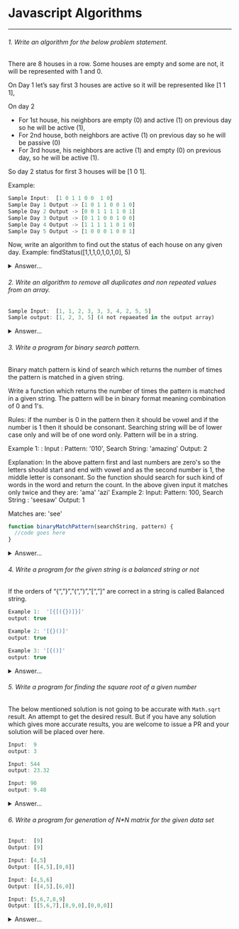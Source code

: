 # Javascript Algorithms
---

###### 1. Write an algorithm for the below problem statement.


 There are 8 houses in a row. Some houses are empty and some are not, it will be represented with 1 and 0. 
 
 On Day 1 let’s say first 3 houses are active so it will be represented like [1 1 1], 
 
 On day 2
 - For 1st house, his neighbors are empty (0) and active (1) on previous day so he will be active (1), 
 - For 2nd house, both neighbors are active (1) on previous day so he will be passive (0)
 - For 3rd house, his neighbors are active (1) and empty (0) on previous day, so he will be active (1). 
 
 So day 2 status for first 3 houses will be [1 0 1].  
 
Example:
```js
Sample Input:  [1 0 1 1 0 0  1 0]
Sample Day 1 Output -> [1 0 1 1 0 0 1 0]
Sample Day 2 Output -> [0 0 1 1 1 1 0 1]
Sample Day 3 Output -> [0 1 1 0 0 1 0 0]
Sample Day 4 Output -> [1 1 1 1 1 0 1 0]
Sample Day 5 Output -> [1 0 0 0 1 0 0 1]
```
Now, write an algorithm to find out the status of each house on any given day. 
Example: findStatus([1,1,1,0,1,0,1,0], 5)




<details>
<summary>Answer...</summary>
<p>

```js
const findStatus = (arr, day) =>{
 return (day === 0) ? arr : findStatus(checkStatus(arr), day-1);
};
 
const checkStatus = arr => {
 return arr.reduce((a,c,i)=>{
   return (arr[i-1] === arr[i+1]) ? [...a, 0] : [...a, 1]
 },[]) 
};
 
findStatus([1,1,1,0,1,0,1,0], 5) = > output: [1, 0, 1, 0, 1, 0, 0, 1]
```

</p>
</details>  

###### 2. Write an algorithm to remove all duplicates and non repeated values from an array.

```js
Sample Input:  [1, 1, 2, 3, 3, 3, 4, 2, 5, 5]
Sample output: [1, 2, 3, 5] (4 not repaeated in the output array)
```

<details>
<summary>Answer...</summary>
<p>

```js
const getArray = arr => arr.sort((a,b)=>(a-b)).reduce((a,c,i,ar)=>{
  return (!a.includes(c) && (ar[i-1] === c || ar[i+1] === c)) ? [...a, c] : [...a]
},[])
```

In the above code apart for checking unique values using array reducer, 
we're also checking if the main array previous or next index has same values. 
This way we can includes only repeated values from main array.

</p>
</details>

###### 3. Write a program for binary search pattern.

Binary match pattern is kind of search which returns the number of times the pattern is matched 
in a given string.

Write a function which returns the number of times the pattern is matched in a given string. 
The pattern will be in binary format meaning combination of 0 and 1's.

Rules: if the number is 0 in the pattern then it should be vowel and if the number is 1 then 
it should be consonant. Searching string will be of lower case only and will be of one word only.
Pattern will be in a string.

Example 1: :
Input : Pattern: '010', Search String: 'amazing'
Output: 2

Explanation: In the above pattern first and last numbers are zero's so the letters should start and end 
with vowel and as the second number is 1, the middle letter is consonant. So the function should search 
for such kind of words in the word and return the count. In the above given input it matches only twice 
and they are:
'ama'
'azi'
Example 2:
Input: Pattern: 100, Search String : 'seesaw'
Output: 1

Matches are:
'see'

```js
function binaryMatchPattern(searchString, pattern) {
  //code goes here 
}
```

<details>
<summary>Answer...</summary>
<p>

Solution 1: 
```js
 function binaryMatchPattern(searchString, pattern){
     let i = searchString.length;
     const searchStringLength = i;
     const patternLength = pattern.length;
     let updatedPattern = pattern
                            .replace(/0/g, '[aeiou]')
                            .replace(/1/g, '[b-df-hj-np-tv-z]');
     const patternToMatch = new RegExp(updatedPattern);
     let matchingItems = 0;
     
     while(i >= patternLength) {
        const slicedString = searchString.substr(searchStringLength - i, patternLength);
        
        // Below code is saving the matched items. but we dont need it hence commenting it.
        //patternToMatch.test(slicedString) && matchingItems.push(slicedString);
        
        patternToMatch.test(slicedString) && matchingItems++
        i--;
     }
     return matchingItems;
 }
```

Take away points:
- We are dynamically creating the regexp using the Regular Expression constructor.
- Leveraging the build in methods instead of creating our own methods for looping and matching.

Soltion 2:
```js
const getBoolean = str => {
  // returns Boolean representation of given string. Ex: Amazon => 010101
  return str.replace(/[^aeiou]/g,'1').replace(/[aeiou]/g,'0'); 
}

const binaryMatchPattern = (searchString, pattern) => {
  const len = pattern.length;
 
  return searchString.split('').reduce((a,c,i)=>{
   const subStr = searchString.substr(i-1, len);
   return (subStr.length === len && getBoolean(subStr) === pattern) ? (a +1) : a;
  }, 0)
}

```


</p>
</details>

###### 4. Write a program for the given string is a balanced string or not


If the orders of “{“,”}”,”(“,”)”,”[“,”]” are correct in a string is called Balanced string.
```js
Example 1:  '[{[({})]}]'
output: true

Example 2: '[{}()]' 
output: true

Example 3: '[{()]'
output: true
```
<details>
<summary>Answer...</summary>
<p>
 
```js
Solution:
var a = '[{[({})]}]';
var b = '[{}()]';
var c = '[{()]';

function isBalancedString(abc){
  var flag = true;
  var obj = {
    ']': '[',
    ')' : '(',
    '}' : '{'
  }
  var stack = [];
  for(var k = 0; k < abc.length;k++) {
      if(abc[k] === '{' || abc[k] === '[' || abc[k] === '(') {
         stack.push(abc[k])
      }else{
         if(obj[abc[k]] === stack[stack.length-1]){
          stack.pop();
         }
      }    
  }
  return stack.length === 0 ? true: false
}

isBalancedString(a) // true
isBalancedString(b) // true
isBalancedString(c) // false
```
</p>
</details>


###### 5. Write a program for finding the square root of a given number

The below mentioned solution is not going to be accurate with `Math.sqrt` result. An attempt to
get the desired result. But if you have any solution which gives more accurate results, you are welcome
to issue a PR and your solution will be placed over here. 

```js
Input:  9
output: 3

Input: 544 
output: 23.32

Input: 90
output: 9.48
```
<details>
<summary>Answer...</summary>
<p>
 
```js
Solution:
function getSquareRoot(a){
    let result = Math.ceil(a/2);
    let updateClosestSqValue;
    let sqOfresult = result * result;
    
    while(sqOfresult > a) {
        result = Math.ceil(result/2);
        sqOfresult = result * result;
    }
    let closestSqValue = result/2;
    updateClosestSqValue = result + closestSqValue;
    
    while ((updateClosestSqValue*updateClosestSqValue) > a) {
        updateClosestSqValue = result + (closestSqValue/2);
        closestSqValue = closestSqValue/2
    }
    
    let finalSqValue = result + closestSqValue;
        
    while( (finalSqValue*finalSqValue) < a) {
     result = finalSqValue;
      finalSqValue = finalSqValue + 0.01;     
    }

    return result;
}

getSquareRoot(9) // 3
getSquareRoot(544) // 23.32
getSquareRoot(90) // 9.47
```
</p>
</details>

###### 6. Write a program for generation of N*N matrix for the given data set

 

```js
Input:  [9]
Output: [9]

Input: [4,5]
Output: [[4,5],[0,0]]

Input: [4,5,6]
Output: [[4,5],[6,0]]

Input: [5,6,7,8,9]
Output: [[5,6,7],[8,9,0],[0,0,0]]
```
<details>
<summary>Answer...</summary>
<p>
 
```js
Solution:
function getNmatrix (data) {
 let dataLength = data.length;
 let isNdetermined = false;
 let n = 1;
 let result = [];
 let cachedN = n;

 if (data.constructor.name !== "Array") {
    return "Provided data argument is not of type array";
 }

 if (dataLength <= 1) {
  return data;
 }
 
 while (n > 0 ) {
    if(!isNdetermined) {
        n = n+1;
        isNdetermined = (n*n) >= dataLength; 
        cachedN = n;
    } else {
        if(dataLength >= cachedN){
            result.push(data.splice(0, cachedN));
        } else {
            const zeroArray = new Array(cachedN-dataLength).fill(0, 0);
            result.push([...data.splice(0,cachedN), ...zeroArray]);
        }
            
        dataLength = data.length;
        n = n-1;
    }
 }
  return result;
}
getNmatrix([9]) // [9]
getNmatrix([4,5]) // [[4,5],[0,0]]
getNmatrix([4,5,6]) // [[4,5],[6,0]]
```
</p>
</details>

